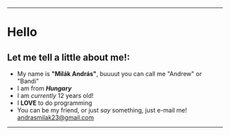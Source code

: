 <hr>

# Hello



## Let me tell a little about me!:
- My name is **"Milák András"**, buuuut you can call me "Andrew"  or  "Bandi"
- I am from ***Hungary***
- I am *currently* 12 years old!
- I **LOVE** to do programming
- You can be my friend, or just *say* something, just e-mail me! andrasmilak23@gmail.com

<hr>
